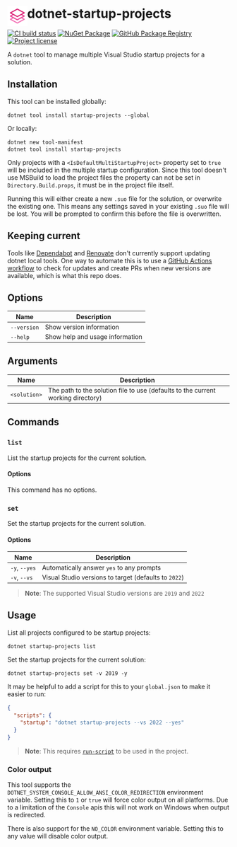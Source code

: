 # <img src="assets/icon.svg" align="left" height="45"> dotnet-startup-projects

[![CI build status](https://github.com/xt0rted/dotnet-startup-projects/actions/workflows/ci.yml/badge.svg?branch=main)](https://github.com/xt0rted/dotnet-startup-projects/actions/workflows/ci.yml)
[![NuGet Package](https://img.shields.io/nuget/v/startup-projects?logo=nuget)](https://www.nuget.org/packages/startup-projects)
[![GitHub Package Registry](https://img.shields.io/badge/github-package_registry-yellow?logo=nuget)](https://nuget.pkg.github.com/xt0rted/index.json)
[![Project license](https://img.shields.io/github/license/xt0rted/dotnet-startup-projects)](LICENSE)

A `dotnet` tool to manage multiple Visual Studio startup projects for a solution.

## Installation

This tool can be installed globally:

```console
dotnet tool install startup-projects --global
```

Or locally:

```console
dotnet new tool-manifest
dotnet tool install startup-projects
```

Only projects with a `<IsDefaultMultiStartupProject>` property set to `true` will be included in the multiple startup configuration.
Since this tool doesn't use MSBuild to load the project files the property can not be set in `Directory.Build.props`, it must be in the project file itself.

Running this will either create a new `.suo` file for the solution, or overwrite the existing one.
This means any settings saved in your existing `.suo` file will be lost.
You will be prompted to confirm this before the file is overwritten.

## Keeping current

Tools like [Dependabot](https://github.com/github/feedback/discussions/13825) and [Renovate](https://github.com/marketplace/renovate) don't currently support updating dotnet local tools.
One way to automate this is to use a [GitHub Actions workflow](https://github.com/xt0rted/dotnet-tool-update-test) to check for updates and create PRs when new versions are available, which is what this repo does.

## Options

Name | Description
-- | --
`--version` | Show version information
`--help` | Show help and usage information

## Arguments

Name | Description
-- | --
`<solution>` | The path to the solution file to use (defaults to the current working directory)

## Commands

### `list`

List the startup projects for the current solution.

#### Options

This command has no options.

### `set`

Set the startup projects for the current solution.

#### Options

Name | Description
-- | --
`-y`, `--yes` | Automatically answer `yes` to any prompts
`-v`, `--vs` | Visual Studio versions to target (defaults to `2022`)

> **Note**: The supported Visual Studio versions are `2019` and `2022`

## Usage

List all projects configured to be startup projects:

```console
dotnet startup-projects list
```

Set the startup projects for the current solution:

```console
dotnet startup-projects set -v 2019 -y
```

It may be helpful to add a script for this to your `global.json` to make it easier to run:

```json
{
  "scripts": {
    "startup": "dotnet startup-projects --vs 2022 --yes"
  }
}
```

> **Note**: This requires [`run-script`](https://github.com/xt0rted/dotnet-run-script) to be used in the project.

### Color output

This tool supports the `DOTNET_SYSTEM_CONSOLE_ALLOW_ANSI_COLOR_REDIRECTION` environment variable.
Setting this to `1` or `true` will force color output on all platforms.
Due to a limitation of the `Console` apis this will not work on Windows when output is redirected.

There is also support for the `NO_COLOR` environment variable.
Setting this to any value will disable color output.
